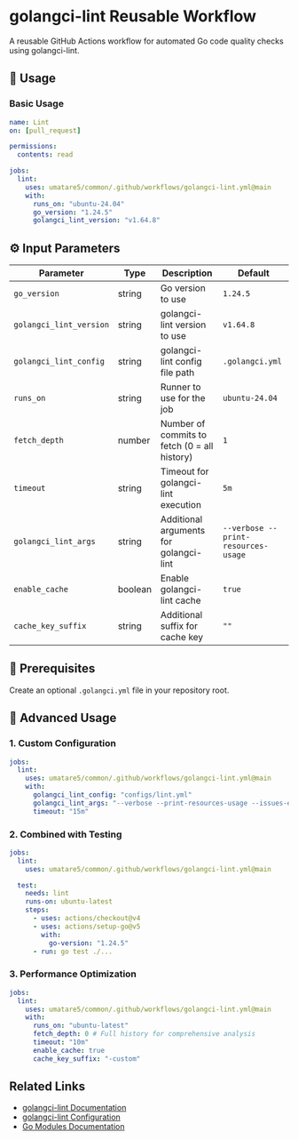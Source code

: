 # golangci-lint Reusable Workflow

A reusable GitHub Actions workflow for automated Go code quality checks using golangci-lint.

## 🚀 Usage

### Basic Usage

```yaml
name: Lint
on: [pull_request]

permissions:
  contents: read

jobs:
  lint:
    uses: umatare5/common/.github/workflows/golangci-lint.yml@main
    with:
      runs_on: "ubuntu-24.04"
      go_version: "1.24.5"
      golangci_lint_version: "v1.64.8"
```

## ⚙️ Input Parameters

| Parameter               | Type    | Description                                  | Default                             |
| ----------------------- | ------- | -------------------------------------------- | ----------------------------------- |
| `go_version`            | string  | Go version to use                            | `1.24.5`                            |
| `golangci_lint_version` | string  | golangci-lint version to use                 | `v1.64.8`                           |
| `golangci_lint_config`  | string  | golangci-lint config file path               | `.golangci.yml`                     |
| `runs_on`               | string  | Runner to use for the job                    | `ubuntu-24.04`                      |
| `fetch_depth`           | number  | Number of commits to fetch (0 = all history) | `1`                                 |
| `timeout`               | string  | Timeout for golangci-lint execution          | `5m`                                |
| `golangci_lint_args`    | string  | Additional arguments for golangci-lint       | `--verbose --print-resources-usage` |
| `enable_cache`          | boolean | Enable golangci-lint cache                   | `true`                              |
| `cache_key_suffix`      | string  | Additional suffix for cache key              | `""`                                |

## 📝 Prerequisites

Create an optional `.golangci.yml` file in your repository root.

## 📖 Advanced Usage

### 1. Custom Configuration

```yaml
jobs:
  lint:
    uses: umatare5/common/.github/workflows/golangci-lint.yml@main
    with:
      golangci_lint_config: "configs/lint.yml"
      golangci_lint_args: "--verbose --print-resources-usage --issues-exit-code=0"
      timeout: "15m"
```

### 2. Combined with Testing

```yaml
jobs:
  lint:
    uses: umatare5/common/.github/workflows/golangci-lint.yml@main

  test:
    needs: lint
    runs-on: ubuntu-latest
    steps:
      - uses: actions/checkout@v4
      - uses: actions/setup-go@v5
        with:
          go-version: "1.24.5"
      - run: go test ./...
```

### 3. Performance Optimization

```yaml
jobs:
  lint:
    uses: umatare5/common/.github/workflows/golangci-lint.yml@main
    with:
      runs_on: "ubuntu-latest"
      fetch_depth: 0 # Full history for comprehensive analysis
      timeout: "10m"
      enable_cache: true
      cache_key_suffix: "-custom"
```

## Related Links

- [golangci-lint Documentation](https://golangci-lint.run/)
- [golangci-lint Configuration](https://golangci-lint.run/usage/configuration/)
- [Go Modules Documentation](https://go.dev/doc/modules/)

